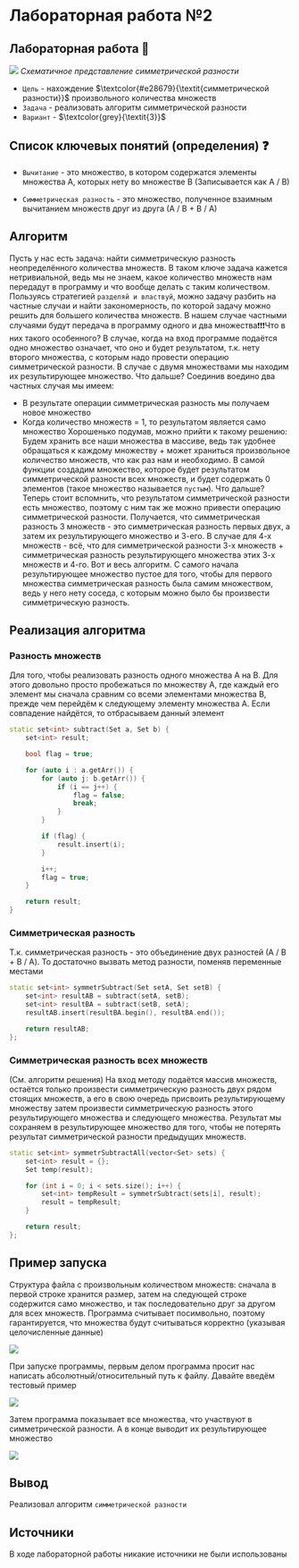 # Лабораторная работа №2
## Лабораторная работа 🔢

![](./screenshots/symDif.png)
<em>Схематичное представление симметрической разности</em>

- `Цель` - нахождение $\textcolor{#e28679}{\textit{симметрической разности}}$ произвольного количества множеств 
- `Задача` - реализовать алгоритм симметрической разности
- `Вариант` - $\textcolor{grey}{\textit{3}}$

## Список ключевых понятий (определения) ❓
- `Вычитание` - это множество, в котором содержатся элементы множества А, которых нету во множестве В (Записывается как А / В)

- `Симметрическая разность` - это множество, полученное взаимным вычитанием множеств друг из друга (А / В + В / А)
## Алгоритм
Пусть у нас есть задача: найти симметрическую разность неопределённого количества множеств. В таком ключе задача кажется нетривиальной, ведь мы не знаем, какое количество множеств нам передадут в программу и что вообще делать с таким количеством. Пользуясь стратегией `разделяй и властвуй`, можно задачу разбить на частные случаи и найти закономерность, по которой задачу можно решить для большего количества множеств. В нашем случае частными случаями будут передача в программу одного и два множества❗❗❗Что в них такого особенного? В случае, когда на вход программе подаётся одно множество означает, что оно и будет результатом, т.к. нету второго множества, с которым надо провести операцию симметрической разности. В случае с двумя множествами мы находим их результирующее множество. Что дальше? Соединив воедино два частных случая мы имеем:
- В результате операции симметрическая разность мы получаем новое множество
- Когда количество множеств = 1, то результатом является само множество
Хорошенько подумав, можно прийти к такому решению:
Будем хранить все наши множества в массиве, ведь так удобнее обращаться к каждому множеству + может храниться произвольное количество множеств, что как раз нам и необходимо. В самой функции создадим множество, которое будет результатом симметрической разности всех множеств, и будет содержать 0 элементов (такое множество называется `пустым`). Что дальше? Теперь стоит вспомнить, что результатом симметрической разности есть множество, поэтому с ним так же можно привести операцию симметрической разности. Получается, что симметрическая разность 3 множеств - это симметрическая разность первых двух, а затем их результирующего множество и 3-его. В случае для 4-х множеств - всё, что для симметрической разности 3-х множеств + симметрическая разность результирующего множества этих 3-х множеств и 4-го. Вот и весь алгоритм. С самого начала результирующее множество пустое для того, чтобы для первого множества симметрическая разность была самим множеством, ведь у него нету соседа, с которым можно было бы произвести симметрическую разность.

## Реализация алгоритма

### Разность множеств
Для того, чтобы реализовать разность одного множества А на В. Для этого довольно просто пробежаться по множеству А, где каждый его элемент мы сначала сравним со всеми элементами множества В, прежде чем перейдём к следующему элементу множества А. Если совпадение найдётся, то отбрасываем данный элемент

``` C++
static set<int> subtract(Set a, Set b) {
	set<int> result;

	bool flag = true;

	for (auto i : a.getArr()) {
		for (auto j: b.getArr()) {
			if (i == j++) {
				flag = false;
				break;
			}
		}

		if (flag) {
			result.insert(i);
		}

		i++;
		flag = true;
	}

	return result;
}
```

### Симметрическая разность

Т.к. симметрическая разность - это объединение двух разностей (А / B + B / A). То достаточно вызвать метод разности, поменяв переменные местами

``` c++
static set<int> symmetrSubtract(Set setA, Set setB) {
	set<int> resultAB = subtract(setA, setB);
	set<int> resultBA = subtract(setB, setA);
	resultAB.insert(resultBA.begin(), resultBA.end());

	return resultAB;
};
```

### Симметрическая разность всех множеств
(См. алгоритм решения) На вход методу подаётся массив множеств, остаётся только произвести симметрическую разность двух рядом стоящих множеств, а его в свою очередь присвоить результирующему множеству затем произвести симметрическую разность этого результирующего множества и следующего множества. Результат мы сохраняем в результирующее множество для того, чтобы не потерять результат симметрической разности предыдущих множеств.

``` c++
static set<int> symmetrSubtractAll(vector<Set> sets) {
	set<int> result = {};
	Set temp(result);

	for (int i = 0; i < sets.size(); i++) {
		set<int> tempResult = symmetrSubtract(sets[i], result);
		result = tempResult;
	}

	return result;
};
```
## Пример запуска
Структура файла с произвольным количеством множеств: сначала в первой строке хранится размер, затем на следующей строке содержится само множество, и так последовательно друг за другом для всех множеств. Программа считывает посимвольно, поэтому гарантируется, что множества будут считываться корректно (указывая целочисленные данные)

![](./screenshots/1.png)

При запуске программы, первым делом программа просит нас написать абсолютный/относительный путь к файлу. Давайте введём тестовый пример

![](./screenshots/2.png)

Затем программа показывает все множества, что участвуют в симметрической разности. А в конце выводит их результирующее множество

![](./screenshots/3.png)
## Вывод
Реализовал алгоритм `симметрической разности`
## Источники
В ходе лабораторной работы никакие источники не были использованы